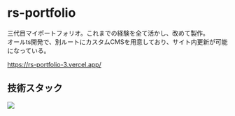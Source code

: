 # rs-portfolio

三代目マイポートフォリオ。これまでの経験を全て活かし、改めて製作。<br>
オールts開発で、別ルートにカスタムCMSを用意しており、サイト内更新が可能になっている。<br>

https://rs-portfolio-3.vercel.app/

## 技術スタック
<img src="https://skillicons.dev/icons?i=ts,react,materialui,nextjs,aws,mongodb" />
